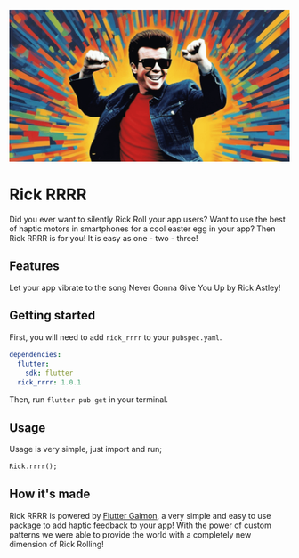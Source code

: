 ![Rick Astley vibrantly dancing](rick.png)
# Rick RRRR
Did you ever want to silently Rick Roll your app users? Want to use the best of haptic motors in smartphones for a cool easter egg in your app? Then Rick RRRR is for you! It is easy as one - two - three!

## Features
Let your app vibrate to the song Never Gonna Give You Up by Rick Astley!  

## Getting started
First, you will need to add  `rick_rrrr`  to your  `pubspec.yaml`. 
```yaml
dependencies:
  flutter:
    sdk: flutter
  rick_rrrr: 1.0.1
```

Then, run  `flutter pub get`  in your terminal.
  

## Usage
 
  Usage is very simple, just import and run;

```dart
Rick.rrrr();
```

## How it's made
Rick RRRR is powered by [Flutter Gaimon](https://pub.dev/packages/gaimon), a very simple and easy to use package to add haptic feedback to your app! With the power of custom patterns we were able to provide the world with a completely new dimension of Rick Rolling!